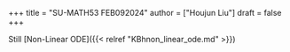 +++
title = "SU-MATH53 FEB092024"
author = ["Houjun Liu"]
draft = false
+++

Still [Non-Linear ODE]({{< relref "KBhnon_linear_ode.md" >}})
